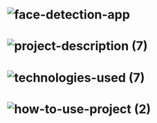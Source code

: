 <!-- Project Title -->
# ![face-detection-app](https://user-images.githubusercontent.com/95453430/158064031-8ee33e03-19ac-4ae4-b19a-1c6ff540571f.svg)

<!-- Project Images -->

<!-- Project Description -->
# ![project-description (7)](https://user-images.githubusercontent.com/95453430/158064033-3300b98d-9723-4131-bca9-be1cc2f3257c.svg)

<!-- Project Tech Stack -->
# ![technologies-used (7)](https://user-images.githubusercontent.com/95453430/158064047-891929a1-c4a9-4999-abd4-7e87b75175ec.svg)

<!-- How To Use Project -->
# ![how-to-use-project (2)](https://user-images.githubusercontent.com/95453430/158064051-9b4a405e-4873-40a5-84d4-5a451b9a8a63.svg)
